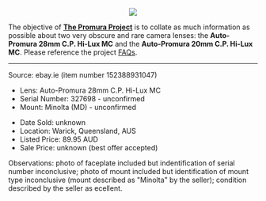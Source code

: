 <p align="center">
   <img src="https://user-images.githubusercontent.com/110672536/183131595-afeb1dec-1c84-436c-9a50-90468f9ec3ec.png">
</p>

<p>
   The objective of <b><a href="https://github.com/martbetz/The-Promura-Project/blob/main/README.md">The Promura Project</a></b> is to collate as much information as possible about two very obscure and rare camera lenses: the <b>Auto-Promura 28mm C.P. Hi-Lux MC</b> and the <b>Auto-Promura 20mm C.P. Hi-Lux MC</b>. Please reference the project <a href="https://github.com/martbetz/The-Promura-Project/blob/main/FAQs.md">FAQs</a>.

---

Source: ebay.ie (item number 152388931047)

- Lens: Auto-Promura 28mm C.P. Hi-Lux MC
- Serial Number: 327698 - unconfirmed
- Mount: Minolta (MD) - unconfirmed

[]()

- Date Sold: unknown
- Location: Warick, Queensland, AUS
- Listed Price: 89.95 AUD
- Sale Price: unknown (best offer accepted)

[]()

Observations: photo of faceplate included but indentification of serial number inconclusive; photo of mount included but identification of mount type inconclusive (mount described as "Minolta" by the seller); condition described by the seller as ecellent.



